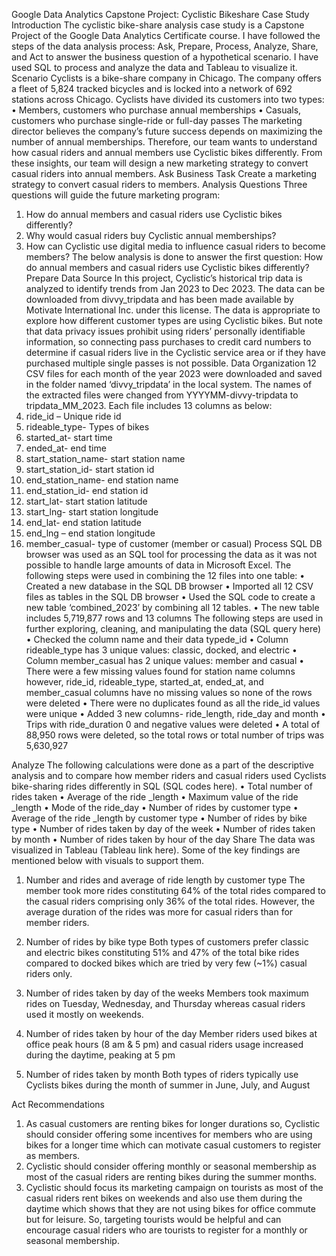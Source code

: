 Google Data Analytics Capstone Project: Cyclistic Bikeshare Case Study
Introduction
The cyclistic bike-share analysis case study is a Capstone Project of the Google Data Analytics Certificate course. I have followed the steps of the data analysis process: Ask, Prepare, Process, Analyze, Share, and Act to answer the business question of a hypothetical scenario. I have used SQL to process and analyze the data and Tableau to visualize it.
Scenario
Cyclists is a bike-share company in Chicago. The company offers a fleet of 5,824 tracked bicycles and is locked into a network of 692 stations across Chicago. Cyclists have divided its customers into two types: 
•	Members, customers who purchase annual memberships
•	Casuals, customers who purchase single-ride or full-day passes
The marketing director believes the company’s future success depends on maximizing the number of annual memberships. Therefore, our team wants to understand how casual riders and annual members use Cyclistic bikes differently. From these insights, our team will design a new marketing strategy to convert casual riders into annual members. 
Ask
Business Task
Create a marketing strategy to convert casual riders to members.
Analysis Questions
Three questions will guide the future marketing program:
1.	How do annual members and casual riders use Cyclistic bikes differently?
2.	Why would casual riders buy Cyclistic annual memberships?
3.	How can Cyclistic use digital media to influence casual riders to become members?
The below analysis is done to answer the first question: How do annual members and casual riders use Cyclistic bikes differently?
Prepare
Data Source
In this project, Cyclistic’s historical trip data is analyzed to identify trends from Jan 2023 to Dec 2023. The data can be downloaded from divvy_tripdata and has been made available by Motivate International Inc. under this license. The data is appropriate to explore how different customer types are using Cyclistic bikes. But note that data privacy issues prohibit using riders’ personally identifiable information, so connecting pass purchases to credit card numbers to determine if casual riders live in the Cyclistic service area or if they have purchased multiple single passes is not possible.
Data Organization 
12 CSV files for each month of the year 2023 were downloaded and saved in the folder named ‘divvy_tripdata’ in the local system. The names of the extracted files were changed from YYYYMM-divvy-tripdata to tripdata_MM_2023. Each file includes 13 columns as below:
1.	ride_id – Unique ride id
2.	rideable_type- Types of bikes
3.	started_at- start time
4.	ended_at- end time
5.	start_station_name- start station name
6.	start_station_id- start station id
7.	end_station_name- end station name
8.	end_station_id- end station id 
9.	start_lat- start station latitude
10.	start_lng- start station longitude
11.	end_lat- end station latitude
12.	end_lng – end station longitude
13.	member_casual- type of customer (member or casual)
Process
SQL DB browser was used as an SQL tool for processing the data as it was not possible to handle large amounts of data in Microsoft Excel. 
The following steps were used in combining the 12 files into one table:
•	Created a new database in the SQL DB browser
•	Imported all 12 CSV files as tables in the SQL DB browser
•	Used the SQL code to create a new table ‘combined_2023’ by combining all 12 tables. 
•	The new table includes 5,719,877 rows and 13 columns
The following steps are used in further exploring, cleaning, and manipulating the data (SQL query here)
•	Checked the column name and their data typede_id
•	Column rideable_type has 3 unique values: classic, docked, and electric
•	Column member_casual has 2 unique values: member and casual
•	There were a few missing values found for station name columns however, ride_id, rideable_type, started_at, ended_at, and member_casual columns have no missing values so none of the rows were deleted
•	There were no duplicates found as all the ride_id values were unique
•	Added 3 new columns- ride_length, ride_day and month
•	Trips with ride_duration 0 and negative values were deleted 
•	A total of 88,950 rows were deleted, so the total rows or total number of trips was 5,630,927

Analyze 
The following calculations were done as a part of the descriptive analysis and to compare how member riders and casual riders used Cyclists bike-sharing rides differently in SQL (SQL codes here). 
•	Total number of rides taken
•	Average of the ride _length
•	Maximum value of the ride _length
•	Mode of the ride_day
•	Number of rides by customer type
•	Average of the ride _length by customer type
•	Number of rides by bike type
•	Number of rides taken by day of the week
•	Number of rides taken by month
•	Number of rides taken by hour of the day
Share
The data was visualized in Tableau (Tableau link here). Some of the key findings are mentioned below with visuals to support them.
1)	Number and rides and average of ride length by customer type
The member took more rides constituting 64% of the total rides compared to the casual riders comprising only 36% of the total rides. However, the average duration of the rides was more for casual riders than for member riders.

         






2)	Number of rides by bike type
Both types of customers prefer classic and electric bikes constituting 51% and 47% of the total bike rides compared to docked bikes which are tried by very few (~1%) casual riders only.

    

3)	Number of rides taken by day of the weeks
Members took maximum rides on Tuesday, Wednesday, and Thursday whereas casual riders used it mostly on weekends.
  















4)	Number of rides taken by hour of the day
Member riders used bikes at office peak hours (8 am & 5 pm) and casual riders usage increased during the daytime, peaking at 5 pm 
  

5)	Number of rides taken by month
Both types of riders typically use Cyclists bikes during the month of summer in June, July, and August
  

Act
Recommendations
1)	As casual customers are renting bikes for longer durations so, Cyclistic should consider offering some incentives for members who are using bikes for a longer time which can motivate casual customers to register as members.
2)	Cyclistic should consider offering monthly or seasonal membership as most of the casual riders are renting bikes during the summer months.
3)	Cyclistic should focus its marketing campaign on tourists as most of the casual riders rent bikes on weekends and also use them during the daytime which shows that they are not using bikes for office commute but for leisure. So, targeting tourists would be helpful and can encourage casual riders who are tourists to register for a monthly or seasonal membership.
